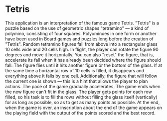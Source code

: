 # Tetris

This application is an interpretation of the famous game Tetris.
"Tetris" is a puzzle based on the use of geometric shapes "tetramino" — a kind of polymino, consisting of four squares. Polyominoes in one form or another have been used in Board games and puzzles long before the creation of "Tetris".
Random tetramino figures fall from above into a rectangular glass 10 cells wide and 20 cells high. In flight, the player can rotate the figure 90 degrees and move it horizontally. You can also "reset" the figure, that is, accelerate its fall when it has already been decided where the figure should fall. The figure flies until it hits another figure or the bottom of the glass. If at the same time a horizontal row of 10 cells is filled, it disappears and everything above it falls by one cell. Additionally, the figure that will follow the current one is shown — this is a hint that allows the player to plan actions. The pace of the game gradually accelerates. The game ends when the new figure can't fit in the glass. The player gets points for each row filled, so his task is to fill the rows without filling the glass itself (vertically) for as long as possible, so as to get as many points as possible.
At the end, when the game is over, an inscription about the end of the game appears on the playing field with the output of the points scored and the best record.
